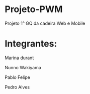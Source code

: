 # Projeto-PWM
Projeto 1° GQ da cadeira Web e Mobile
# Integrantes:
  <p>Marina durant<p/>
  <p>Nunno Wakiyama<p/>
  <p>Pablo Felipe<p/>
  <p>Pedro Alves<p/>
